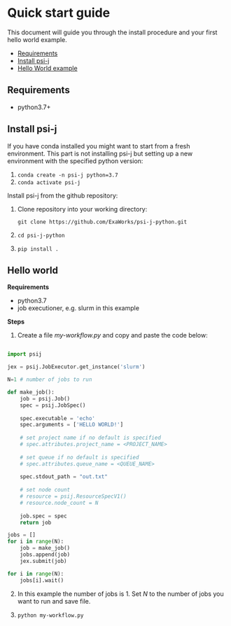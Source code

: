 # Quick start guide

This document will guide you through the install procedure and your first hello world example.

- [Requirements](#requirements)
- [Install psi-j](#install-psi-j)
- [Hello World example](#hello-world)

## Requirements
- python3.7+

## Install psi-j

If you have conda installed you might want to start from a fresh environment. This part is not installing psi-j but setting up a new environment with the specified python version:

1. `conda create -n psi-j python=3.7`
2. `conda activate psi-j`


Install psi-j from the github repository:

1. Clone repository into your working directory:

    `git clone https://github.com/ExaWorks/psi-j-python.git`

2. `cd psi-j-python`
3. `pip install .`







## Hello world

**Requirements**
- python3.7
- job executioner, e.g. slurm in this example

**Steps**

1. Create a file *my-workflow.py* and copy and paste the code below:

```python

import psij

jex = psij.JobExecutor.get_instance('slurm')

N=1 # number of jobs to run

def make_job():
    job = psij.Job()
    spec = psij.JobSpec()
    
    spec.executable = 'echo'
    spec.arguments = ['HELLO WORLD!']
    
    # set project name if no default is specified
    # spec.attributes.project_name = <PROJECT_NAME>
    
    # set queue if no default is specified
    # spec.attributes.queue_name = <QUEUE_NAME>
  
    spec.stdout_path = "out.txt"
    
    # set node count
    # resource = psij.ResourceSpecV1()
    # resource.node_count = N
    
    job.spec = spec
    return job

jobs = []
for i in range(N):
    job = make_job()
    jobs.append(job)
    jex.submit(job)

for i in range(N):
    jobs[i].wait()

```
2. In this example the number of jobs is 1. Set *N* to the number of jobs you want to run and save file.

3. `python my-workflow.py`
 
